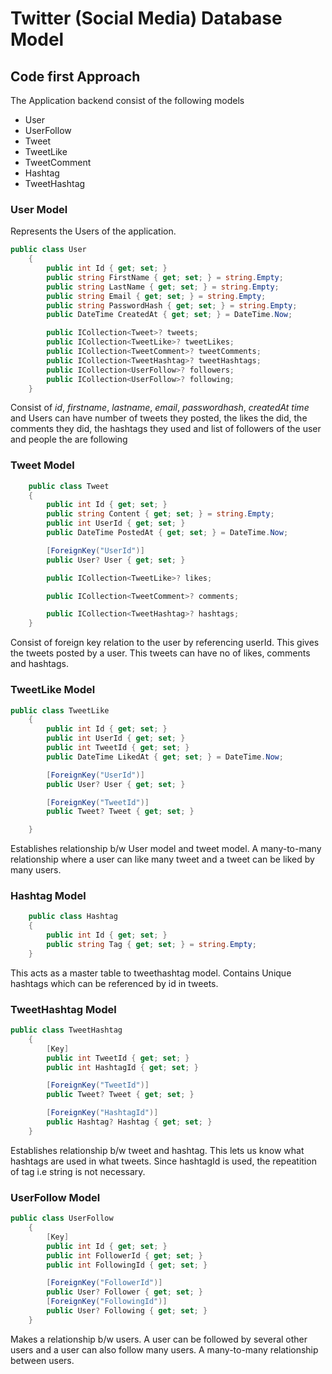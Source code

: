 # Twitter (Social Media) Database Model

## Code first Approach

The Application backend consist of the following models
- User
- UserFollow
- Tweet
- TweetLike
- TweetComment
- Hashtag
- TweetHashtag 


### User Model

Represents the Users of the application.

``` csharp
public class User
    {
        public int Id { get; set; }
        public string FirstName { get; set; } = string.Empty;
        public string LastName { get; set; } = string.Empty;
        public string Email { get; set; } = string.Empty;
        public string PasswordHash { get; set; } = string.Empty;
        public DateTime CreatedAt { get; set; } = DateTime.Now;

        public ICollection<Tweet>? tweets;
        public ICollection<TweetLike>? tweetLikes;
        public ICollection<TweetComment>? tweetComments;
        public ICollection<TweetHashtag>? tweetHashtags;
        public ICollection<UserFollow>? followers;
        public ICollection<UserFollow>? following;
    }
```

Consist of *id*, *firstname*, *lastname*, *email*, *passwordhash*, *createdAt time* and Users can have number of tweets they posted, the likes the did, the comments they did, the hashtags they used and list of followers of the user and people the are following

### Tweet Model

``` csharp
    public class Tweet
    {
        public int Id { get; set; }
        public string Content { get; set; } = string.Empty;
        public int UserId { get; set; }
        public DateTime PostedAt { get; set; } = DateTime.Now;

        [ForeignKey("UserId")]
        public User? User { get; set; }

        public ICollection<TweetLike>? likes;

        public ICollection<TweetComment>? comments;

        public ICollection<TweetHashtag>? hashtags;
    }
```
Consist of foreign key relation to the user by referencing userId. This gives the tweets posted by a user.
This tweets can have no of likes, comments and hashtags.

### TweetLike Model

``` csharp
public class TweetLike
    {
        public int Id { get; set; }
        public int UserId { get; set; }
        public int TweetId { get; set; }
        public DateTime LikedAt { get; set; } = DateTime.Now;

        [ForeignKey("UserId")]
        public User? User { get; set; }

        [ForeignKey("TweetId")]
        public Tweet? Tweet { get; set; }

    }
```
Establishes relationship b/w User model and tweet model. A many-to-many relationship where a user can like many tweet and a tweet can be liked by many users.

### Hashtag Model

``` csharp
    public class Hashtag
    {
        public int Id { get; set; }
        public string Tag { get; set; } = string.Empty;
    }
```

This acts as a master table to tweethashtag model. Contains Unique hashtags which can be referenced by id in tweets.

### TweetHashtag Model

``` csharp
public class TweetHashtag
    {
        [Key]
        public int TweetId { get; set; }
        public int HashtagId { get; set; }

        [ForeignKey("TweetId")]
        public Tweet? Tweet { get; set; }

        [ForeignKey("HashtagId")]
        public Hashtag? Hashtag { get; set; }
    }
```

Establishes relationship b/w tweet and hashtag. This lets us know what hashtags are used in what tweets.
Since hashtagId is used, the repeatition of tag i.e string is not necessary.

### UserFollow Model

``` csharp
public class UserFollow
    {
        [Key]
        public int Id { get; set; }
        public int FollowerId { get; set; }
        public int FollowingId { get; set; }

        [ForeignKey("FollowerId")]
        public User? Follower { get; set; }
        [ForeignKey("FollowingId")]
        public User? Following { get; set; }
    }
```

Makes a relationship b/w users. A user can be followed by several other users and a user can also follow many users.
A many-to-many relationship between users.
